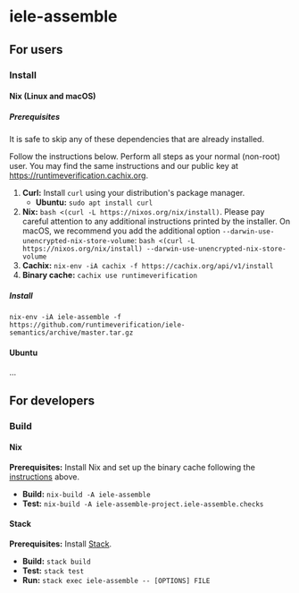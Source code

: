 # iele-assemble

## For users

### Install

#### Nix (Linux and macOS)

##### Prerequisites

It is safe to skip any of these dependencies that are already installed.

Follow the instructions below.
Perform all steps as your normal (non-root) user.
You may find the same instructions and our public key at <https://runtimeverification.cachix.org>.

1.  **Curl:** Install `curl` using your distribution's package manager.
    -  **Ubuntu:** `sudo apt install curl`
2.  **Nix:** `bash <(curl -L https://nixos.org/nix/install)`.
    Please pay careful attention to any additional instructions printed by the installer.
    On macOS, we recommend you add the additional option `--darwin-use-unencrypted-nix-store-volume`:
    `bash <(curl -L https://nixos.org/nix/install) --darwin-use-unencrypted-nix-store-volume`
3.  **Cachix:** `nix-env -iA cachix -f https://cachix.org/api/v1/install`
4.  **Binary cache:** `cachix use runtimeverification`

##### Install

```
nix-env -iA iele-assemble -f https://github.com/runtimeverification/iele-semantics/archive/master.tar.gz
```

#### Ubuntu

...

## For developers

### Build

#### Nix

**Prerequisites:** Install Nix and set up the binary cache following the [instructions](#prerequisites) above.

-   **Build:** `nix-build -A iele-assemble`
-   **Test:** `nix-build -A iele-assemble-project.iele-assemble.checks`

#### Stack

**Prerequisites:** Install [Stack](https://docs.haskellstack.org/en/stable/README/#how-to-install).

-   **Build:** `stack build`
-   **Test:** `stack test`
-   **Run:** `stack exec iele-assemble -- [OPTIONS] FILE`
